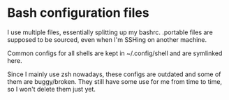 # Bash configuration files

I use multiple files, essentially splitting up my bashrc.
.portable files are supposed to be sourced, even when I'm SSHing on another machine.

Common configs for all shells are kept in ~/.config/shell and are symlinked here.

Since I mainly use zsh nowadays, these configs are outdated and some of them are buggy/broken.
They still have some use for me from time to time, so I won't delete them just yet.
